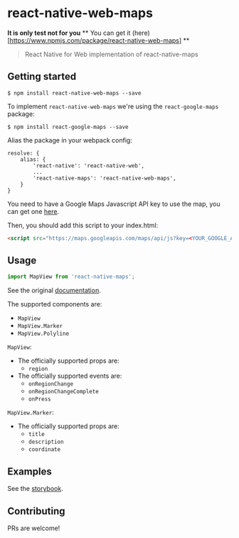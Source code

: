 # react-native-web-maps
**It is only test not for you**
** You can get it (here)[https://www.npmjs.com/package/react-native-web-maps] **
> React Native for Web implementation of react-native-maps

## Getting started
`$ npm install react-native-web-maps --save`

To implement `react-native-web-maps` we're using the `react-google-maps` package:

`$ npm install react-google-maps --save`

Alias the package in your webpack config:

```
resolve: {
    alias: {
        'react-native': 'react-native-web',
        ...
        'react-native-maps': 'react-native-web-maps',
    }
}
```

You need to have a Google Maps Javascript API key to use the map, you can get one [here](https://developers.google.com/maps/documentation/javascript/get-api-key).

Then, you should add this script to your index.html:
``` html
<script src="https://maps.googleapis.com/maps/api/js?key=<YOUR_GOOGLE_API_KEY>"></script>
```

## Usage

``` javascript
import MapView from 'react-native-maps';
```
See the original [documentation](https://github.com/airbnb/react-native-maps).

The supported components are:

* `MapView`
* `MapView.Marker`
* `MapView.Polyline`

`MapView`:
- The officially supported props are:
    - `region`
- The officially supported events are:
    - `onRegionChange`
    - `onRegionChangeComplete`
    - `onPress`

`MapView.Marker`:
- The officially supported props are:
    - `title`
    - `description`
    - `coordinate`


## Examples
See the [storybook](https://react-native-web-community.github.io/react-native-web-maps/storybook/index.html).

## Contributing
PRs are welcome!
